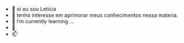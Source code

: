 - 👋 oi eu sou Leticia
- 👀 tenho interesse em aprimorar meus conhecimentos nessa materia.
- 🌱 I’m currently learning ...
- 💞️ 
- 📫 

<!---
lele0706/lele0706 is a ✨ special ✨ repository because its `README.md` (this file) appears on your GitHub profile.
You can click the Preview link to take a look at your changes.
--->
